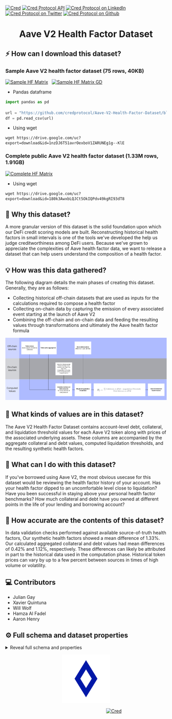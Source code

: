 
[![Cred][cred-shield]][cred-url]
[![Cred Protocol API][cred-api-shield]][cred-api]
[![Cred Protocol on LinkedIn][linkedin-shield]][linkedin-url]
[![Cred Protocol on Twitter][cred-twitter-shield]][cred-twitter]
[![Cred Protocol on Github][cred-github-shield]][cred-github]

<div align="center">
<h1>Aave V2 Health Factor Dataset</h1>
</div>

## ⚡️ How can I download this dataset? 

### Sample Aave V2 health factor dataset (75 rows, 40KB)

[![Sample HF Matrix][cred-sample-shield]][cred-sample] &nbsp;
[![Sample HF Matrix GD][cred-sample-shield2]][cred-sample2]

- Pandas dataframe
```python
import pandas as pd

url = "https://github.com/credprotocol/Aave-V2-Health-Factor-Dataset/blob/main/data/0x01acb3804ba9c42111c6e9c127831eb486ca1ac7.csv?raw=True"
df = pd.read_csv(url)
```
- Using wget
```
wget https://drive.google.com/uc?export=download&id=1nzDJ6T51avrOexboV1ZARUNEg1g--KlE
```

### Complete public Aave V2 health factor dataset (1.33M rows, 1.91GB)

[![Complete HF Matrix][cred-full-shield]][cred-full]

- Using wget
```
wget https://drive.google.com/uc?export=download&id=180k3AwxbLQJCt5OkIQPdv49kgRI93dT8
```

##  📖 Why this dataset?

A more granular version of this dataset is the solid foundation upon which our DeFi credit scoring models are built. Reconstructing historical health factors in small intervals is one of the tools we've developed the help us judge creditworthiness among DeFi users. Because we've grown to appreciate the complexities of Aave health factor data, we want to release a dataset that can help users understand the composition of a health factor.

## 💡 How was this data gathered?

The following diagram details the main phases of creating this dataset. Generally, they are as follows:
- Collecting historical off-chain datasets that are used as inputs for the calculations required to compose a health factor
- Collecting on-chain data by capturing the emission of every associated event starting at the launch of Aave V2
- Combining the off-chain and on-chain data and feeding the resulting values through transformations and ultimately the Aave health factor formula 

![](https://raw.githubusercontent.com/credprotocol/Aave-V2-Health-Factor-Dataset/main/img/Aave%20V2%20Health%20Factor%20Dataset%20Data%20Flow.jpg)

## :floppy_disk: What kinds of values are in this dataset?

The Aave V2 Health Factor Dataset contains account-level debt, collateral, and liquidation threshold values for each Aave V2 token along with prices of the associated underlying assets. These columns are accompanied by the aggregate collateral and debt values, computed liquidation thresholds, and the resulting synthetic health factors.  

## 📖 What can I do with this dataset?

If you've borrowed using Aave V2, the most obvious usecase for this dataset would be reviewing the health factor history of your account. Has your health factor dipped to an uncomfortable level close to liquidation? Have you been successful in staying above your personal health factor benchmarks? How much collateral and debt have you owned at different points in the life of your lending and borrowing account?

## 📖 How accurate are the contents of this dataset?

In data validation checks performed against available source-of-truth health factors, Our synthetic health factors showed a mean difference of 1.33%. Our calculated aggregated collateral and debt values had mean differences of 0.42% and 1.12%, respectively. These differences can likely be attributed in part to the historical data used in the computation phase. Historical token prices can vary by up to a few percent between sources in times of high volume or volatility. 
 
## ‎‍💻 Contributors

- Julian Gay
- Xavier Quintuna
- Will Wolf
- Hamza Al Fadel
- Aaron Henry

[linkedin-shield]: https://img.shields.io/badge/-Cred%20Protocol-335EEB?&logo=linkedin&style=for-the-badge&labelColor=414141
[linkedin-url]: https://www.linkedin.com/company/credprotocol/
[cred-shield]: https://img.shields.io/badge/Sign%20up-Cred%20Protocol%20Beta-335EEB?style=for-the-badge&labelColor=414141
[cred-shield2]: https://img.shields.io/badge/Stay%20Up%20To%20Date%20With-Cred%20Protocol%20Beta-414141?style=for-the-badge&labelColor=414141
[cred-url]: https://credprotocol.typeform.com/cred-waitlist?typeform-source=www.credprotocol.com
[cred-api-shield]: https://img.shields.io/badge/DOCS-Cred%20Protocol%20API-335EEB?style=for-the-badge&labelColor=414141
[cred-api]: https://beta.credprotocol.com/docs/api
[cred-twitter-shield]: https://img.shields.io/badge/-@Cred__Protocol-335EEB?&logo=twitter&style=for-the-badge&logoColor=white&labelColor=414141
[cred-twitter]: https://twitter.com/cred_protocol
[cred-github-shield]: https://img.shields.io/badge/-credprotocol-335EEB?&logo=github&style=for-the-badge&logoColor=white&labelColor=414141
[cred-github]: https://github.com/credprotocol
[cred-sample]: https://github.com/credprotocol/health-factor-dataset/blob/main/data/0x01acb3804ba9c42111c6e9c127831eb486ca1ac7.csv
[cred-sample-shield]: https://img.shields.io/badge/Browser%20View-Aave%20Health%20Factor%20Sample%20Dataset-335EEB?style=for-the-badge&labelColor=414141
[cred-full]: https://drive.google.com/file/d/180k3AwxbLQJCt5OkIQPdv49kgRI93dT8/view?usp=sharing
[cred-full-shield]: https://img.shields.io/badge/Drive-Aave%20Health%20Factor%20Complete%20Dataset-335EEB?style=for-the-badge&labelColor=414141&logo=googledrive&logoColor=white
[cred-sample2]: https://drive.google.com/file/d/1nzDJ6T51avrOexboV1ZARUNEg1g--KlE/view
[cred-sample-shield2]: https://img.shields.io/badge/Drive-Aave%20Health%20Factor%20Sample%20Dataset-335EEB?style=for-the-badge&labelColor=414141&logo=googledrive&logoColor=white
[cred-sample3]: https://drive.google.com/uc?export=download&id=1nzDJ6T51avrOexboV1ZARUNEg1g--KlE
[cred-sample-shield3]: https://img.shields.io/badge/Download%20Link-Aave%20Health%20Factor%20Sample%20Dataset-335EEB?style=for-the-badge&labelColor=414141


## ⚙️ Full schema and dataset properties

<details>
<summary>Reveal full schema and properties</summary>

## ⚙️ Dataset specification table

| Specification                                                                             | Value                                                                                                                                                                  |
| :------------------------------------------------------------------------------------- | :--------------------------------------------------------------------------------------------------------------------------------------------------------------------------- |
| columns       | 315        |
| observations               | 1333683                                                                                                                                               |
| size          | 1.91 GB  
| accounts      | 35524

	
```json

{
	"StorageDescriptor": {
		"parameters": {
			"skip.header.line.count": "1",
			"sizeKey": "18794116",
			"UPDATED_BY_CRAWLER": "aave_v2_atoken_matrix_before_dq_crawler",
			"CrawlerSchemaSerializerVersion": "1.0",
			"recordCount": "1554344",
			"averageRecordSize": "2524",
			"compressionType": "none",
			"classification": "csv",
			"columnsOrdered": "true",
			"areColumnsQuoted": "false",
			"delimiter": ",",
			"typeOfData": "file"
		},
		"cols": {
			"FieldSchema": [
				{
					"name": "block",
					"type": "double",
					"comment": ""
				},
				{
					"name": "block_timestamp",
					"type": "string",
					"comment": ""
				},
				{
					"name": "aave_deposit_count",
					"type": "double",
					"comment": ""
				},
				{
					"name": "aave_liqthreshold",
					"type": "bigint",
					"comment": ""
				},
				{
					"name": "aaave_balance",
					"type": "bigint",
					"comment": ""
				},
				{
					"name": "aave_debt_count",
					"type": "double",
					"comment": ""
				},
				{
					"name": "variabledebtaave",
					"type": "double",
					"comment": ""
				},
				{
					"name": "variabledebtaave_borrow",
					"type": "bigint",
					"comment": ""
				},
				{
					"name": "stabledebtaave_borrow",
					"type": "bigint",
					"comment": ""
				},
				{
					"name": "stabledebtaave",
					"type": "double",
					"comment": ""
				},
				{
					"name": "aave_eth",
					"type": "double",
					"comment": ""
				},
				{
					"name": "ampl_deposit_count",
					"type": "double",
					"comment": ""
				},
				{
					"name": "ampl_liqthreshold",
					"type": "bigint",
					"comment": ""
				},
				{
					"name": "aampl_balance",
					"type": "bigint",
					"comment": ""
				},
				{
					"name": "ampl_debt_count",
					"type": "double",
					"comment": ""
				},
				{
					"name": "variabledebtampl",
					"type": "double",
					"comment": ""
				},
				{
					"name": "variabledebtampl_borrow",
					"type": "bigint",
					"comment": ""
				},
				{
					"name": "stabledebtampl_borrow",
					"type": "bigint",
					"comment": ""
				},
				{
					"name": "stabledebtampl",
					"type": "double",
					"comment": ""
				},
				{
					"name": "ampl_eth",
					"type": "double",
					"comment": ""
				},
				{
					"name": "bal_deposit_count",
					"type": "double",
					"comment": ""
				},
				{
					"name": "bal_liqthreshold",
					"type": "bigint",
					"comment": ""
				},
				{
					"name": "abal_balance",
					"type": "bigint",
					"comment": ""
				},
				{
					"name": "bal_debt_count",
					"type": "double",
					"comment": ""
				},
				{
					"name": "variabledebtbal",
					"type": "double",
					"comment": ""
				},
				{
					"name": "variabledebtbal_borrow",
					"type": "bigint",
					"comment": ""
				},
				{
					"name": "stabledebtbal_borrow",
					"type": "bigint",
					"comment": ""
				},
				{
					"name": "stabledebtbal",
					"type": "double",
					"comment": ""
				},
				{
					"name": "bal_eth",
					"type": "double",
					"comment": ""
				},
				{
					"name": "bat_deposit_count",
					"type": "double",
					"comment": ""
				},
				{
					"name": "bat_liqthreshold",
					"type": "bigint",
					"comment": ""
				},
				{
					"name": "abat_balance",
					"type": "bigint",
					"comment": ""
				},
				{
					"name": "bat_debt_count",
					"type": "double",
					"comment": ""
				},
				{
					"name": "variabledebtbat",
					"type": "double",
					"comment": ""
				},
				{
					"name": "variabledebtbat_borrow",
					"type": "bigint",
					"comment": ""
				},
				{
					"name": "stabledebtbat_borrow",
					"type": "bigint",
					"comment": ""
				},
				{
					"name": "stabledebtbat",
					"type": "double",
					"comment": ""
				},
				{
					"name": "bat_eth",
					"type": "double",
					"comment": ""
				},
				{
					"name": "busd_deposit_count",
					"type": "double",
					"comment": ""
				},
				{
					"name": "busd_liqthreshold",
					"type": "bigint",
					"comment": ""
				},
				{
					"name": "abusd_balance",
					"type": "bigint",
					"comment": ""
				},
				{
					"name": "busd_debt_count",
					"type": "double",
					"comment": ""
				},
				{
					"name": "variabledebtbusd",
					"type": "double",
					"comment": ""
				},
				{
					"name": "variabledebtbusd_borrow",
					"type": "bigint",
					"comment": ""
				},
				{
					"name": "stabledebtbusd_borrow",
					"type": "bigint",
					"comment": ""
				},
				{
					"name": "stabledebtbusd",
					"type": "double",
					"comment": ""
				},
				{
					"name": "busd_eth",
					"type": "double",
					"comment": ""
				},
				{
					"name": "crv_deposit_count",
					"type": "double",
					"comment": ""
				},
				{
					"name": "crv_liqthreshold",
					"type": "bigint",
					"comment": ""
				},
				{
					"name": "acrv_balance",
					"type": "bigint",
					"comment": ""
				},
				{
					"name": "crv_debt_count",
					"type": "double",
					"comment": ""
				},
				{
					"name": "variabledebtcrv",
					"type": "double",
					"comment": ""
				},
				{
					"name": "variabledebtcrv_borrow",
					"type": "bigint",
					"comment": ""
				},
				{
					"name": "stabledebtcrv_borrow",
					"type": "bigint",
					"comment": ""
				},
				{
					"name": "stabledebtcrv",
					"type": "double",
					"comment": ""
				},
				{
					"name": "crv_eth",
					"type": "double",
					"comment": ""
				},
				{
					"name": "dai_deposit_count",
					"type": "double",
					"comment": ""
				},
				{
					"name": "dai_liqthreshold",
					"type": "bigint",
					"comment": ""
				},
				{
					"name": "adai_balance",
					"type": "bigint",
					"comment": ""
				},
				{
					"name": "dai_debt_count",
					"type": "double",
					"comment": ""
				},
				{
					"name": "variabledebtdai",
					"type": "double",
					"comment": ""
				},
				{
					"name": "variabledebtdai_borrow",
					"type": "bigint",
					"comment": ""
				},
				{
					"name": "stabledebtdai_borrow",
					"type": "bigint",
					"comment": ""
				},
				{
					"name": "stabledebtdai",
					"type": "double",
					"comment": ""
				},
				{
					"name": "dai_eth",
					"type": "double",
					"comment": ""
				},
				{
					"name": "dpi_deposit_count",
					"type": "double",
					"comment": ""
				},
				{
					"name": "dpi_liqthreshold",
					"type": "bigint",
					"comment": ""
				},
				{
					"name": "adpi_balance",
					"type": "bigint",
					"comment": ""
				},
				{
					"name": "dpi_debt_count",
					"type": "double",
					"comment": ""
				},
				{
					"name": "variabledebtdpi",
					"type": "double",
					"comment": ""
				},
				{
					"name": "variabledebtdpi_borrow",
					"type": "bigint",
					"comment": ""
				},
				{
					"name": "stabledebtdpi_borrow",
					"type": "bigint",
					"comment": ""
				},
				{
					"name": "stabledebtdpi",
					"type": "double",
					"comment": ""
				},
				{
					"name": "dpi_eth",
					"type": "double",
					"comment": ""
				},
				{
					"name": "enj_deposit_count",
					"type": "double",
					"comment": ""
				},
				{
					"name": "enj_liqthreshold",
					"type": "bigint",
					"comment": ""
				},
				{
					"name": "aenj_balance",
					"type": "bigint",
					"comment": ""
				},
				{
					"name": "enj_debt_count",
					"type": "double",
					"comment": ""
				},
				{
					"name": "variabledebtenj",
					"type": "double",
					"comment": ""
				},
				{
					"name": "variabledebtenj_borrow",
					"type": "bigint",
					"comment": ""
				},
				{
					"name": "stabledebtenj_borrow",
					"type": "bigint",
					"comment": ""
				},
				{
					"name": "stabledebtenj",
					"type": "double",
					"comment": ""
				},
				{
					"name": "enj_eth",
					"type": "double",
					"comment": ""
				},
				{
					"name": "fei_deposit_count",
					"type": "double",
					"comment": ""
				},
				{
					"name": "fei_liqthreshold",
					"type": "bigint",
					"comment": ""
				},
				{
					"name": "afei_balance",
					"type": "bigint",
					"comment": ""
				},
				{
					"name": "fei_debt_count",
					"type": "double",
					"comment": ""
				},
				{
					"name": "variabledebtfei",
					"type": "double",
					"comment": ""
				},
				{
					"name": "variabledebtfei_borrow",
					"type": "bigint",
					"comment": ""
				},
				{
					"name": "stabledebtfei_borrow",
					"type": "bigint",
					"comment": ""
				},
				{
					"name": "stabledebtfei",
					"type": "double",
					"comment": ""
				},
				{
					"name": "fei_eth",
					"type": "double",
					"comment": ""
				},
				{
					"name": "frax_deposit_count",
					"type": "double",
					"comment": ""
				},
				{
					"name": "frax_liqthreshold",
					"type": "bigint",
					"comment": ""
				},
				{
					"name": "afrax_balance",
					"type": "bigint",
					"comment": ""
				},
				{
					"name": "frax_debt_count",
					"type": "double",
					"comment": ""
				},
				{
					"name": "variabledebtfrax",
					"type": "double",
					"comment": ""
				},
				{
					"name": "variabledebtfrax_borrow",
					"type": "bigint",
					"comment": ""
				},
				{
					"name": "stabledebtfrax_borrow",
					"type": "bigint",
					"comment": ""
				},
				{
					"name": "stabledebtfrax",
					"type": "double",
					"comment": ""
				},
				{
					"name": "frax_eth",
					"type": "double",
					"comment": ""
				},
				{
					"name": "gusd_deposit_count",
					"type": "double",
					"comment": ""
				},
				{
					"name": "gusd_liqthreshold",
					"type": "bigint",
					"comment": ""
				},
				{
					"name": "agusd_balance",
					"type": "bigint",
					"comment": ""
				},
				{
					"name": "gusd_debt_count",
					"type": "double",
					"comment": ""
				},
				{
					"name": "variabledebtgusd",
					"type": "double",
					"comment": ""
				},
				{
					"name": "variabledebtgusd_borrow",
					"type": "bigint",
					"comment": ""
				},
				{
					"name": "stabledebtgusd_borrow",
					"type": "bigint",
					"comment": ""
				},
				{
					"name": "stabledebtgusd",
					"type": "double",
					"comment": ""
				},
				{
					"name": "gusd_eth",
					"type": "double",
					"comment": ""
				},
				{
					"name": "knc_deposit_count",
					"type": "double",
					"comment": ""
				},
				{
					"name": "knc_liqthreshold",
					"type": "bigint",
					"comment": ""
				},
				{
					"name": "aknc_balance",
					"type": "bigint",
					"comment": ""
				},
				{
					"name": "knc_debt_count",
					"type": "double",
					"comment": ""
				},
				{
					"name": "variabledebtknc",
					"type": "double",
					"comment": ""
				},
				{
					"name": "variabledebtknc_borrow",
					"type": "bigint",
					"comment": ""
				},
				{
					"name": "stabledebtknc_borrow",
					"type": "bigint",
					"comment": ""
				},
				{
					"name": "stabledebtknc",
					"type": "double",
					"comment": ""
				},
				{
					"name": "knc_eth",
					"type": "double",
					"comment": ""
				},
				{
					"name": "link_deposit_count",
					"type": "double",
					"comment": ""
				},
				{
					"name": "link_liqthreshold",
					"type": "bigint",
					"comment": ""
				},
				{
					"name": "alink_balance",
					"type": "bigint",
					"comment": ""
				},
				{
					"name": "link_debt_count",
					"type": "double",
					"comment": ""
				},
				{
					"name": "variabledebtlink",
					"type": "double",
					"comment": ""
				},
				{
					"name": "variabledebtlink_borrow",
					"type": "bigint",
					"comment": ""
				},
				{
					"name": "stabledebtlink_borrow",
					"type": "bigint",
					"comment": ""
				},
				{
					"name": "stabledebtlink",
					"type": "double",
					"comment": ""
				},
				{
					"name": "link_eth",
					"type": "double",
					"comment": ""
				},
				{
					"name": "mana_deposit_count",
					"type": "double",
					"comment": ""
				},
				{
					"name": "mana_liqthreshold",
					"type": "bigint",
					"comment": ""
				},
				{
					"name": "amana_balance",
					"type": "bigint",
					"comment": ""
				},
				{
					"name": "mana_debt_count",
					"type": "double",
					"comment": ""
				},
				{
					"name": "variabledebtmana",
					"type": "double",
					"comment": ""
				},
				{
					"name": "variabledebtmana_borrow",
					"type": "bigint",
					"comment": ""
				},
				{
					"name": "stabledebtmana_borrow",
					"type": "bigint",
					"comment": ""
				},
				{
					"name": "stabledebtmana",
					"type": "double",
					"comment": ""
				},
				{
					"name": "mana_eth",
					"type": "double",
					"comment": ""
				},
				{
					"name": "mkr_deposit_count",
					"type": "double",
					"comment": ""
				},
				{
					"name": "mkr_liqthreshold",
					"type": "bigint",
					"comment": ""
				},
				{
					"name": "amkr_balance",
					"type": "bigint",
					"comment": ""
				},
				{
					"name": "mkr_debt_count",
					"type": "double",
					"comment": ""
				},
				{
					"name": "variabledebtmkr",
					"type": "double",
					"comment": ""
				},
				{
					"name": "variabledebtmkr_borrow",
					"type": "bigint",
					"comment": ""
				},
				{
					"name": "stabledebtmkr_borrow",
					"type": "bigint",
					"comment": ""
				},
				{
					"name": "stabledebtmkr",
					"type": "double",
					"comment": ""
				},
				{
					"name": "mkr_eth",
					"type": "double",
					"comment": ""
				},
				{
					"name": "pax_deposit_count",
					"type": "double",
					"comment": ""
				},
				{
					"name": "pax_liqthreshold",
					"type": "bigint",
					"comment": ""
				},
				{
					"name": "apax_balance",
					"type": "bigint",
					"comment": ""
				},
				{
					"name": "pax_debt_count",
					"type": "double",
					"comment": ""
				},
				{
					"name": "variabledebtpax",
					"type": "double",
					"comment": ""
				},
				{
					"name": "variabledebtpax_borrow",
					"type": "bigint",
					"comment": ""
				},
				{
					"name": "stabledebtpax_borrow",
					"type": "bigint",
					"comment": ""
				},
				{
					"name": "stabledebtpax",
					"type": "double",
					"comment": ""
				},
				{
					"name": "pax_eth",
					"type": "double",
					"comment": ""
				},
				{
					"name": "rai_deposit_count",
					"type": "double",
					"comment": ""
				},
				{
					"name": "rai_liqthreshold",
					"type": "bigint",
					"comment": ""
				},
				{
					"name": "arai_balance",
					"type": "bigint",
					"comment": ""
				},
				{
					"name": "rai_debt_count",
					"type": "double",
					"comment": ""
				},
				{
					"name": "variabledebtrai",
					"type": "double",
					"comment": ""
				},
				{
					"name": "variabledebtrai_borrow",
					"type": "bigint",
					"comment": ""
				},
				{
					"name": "stabledebtrai_borrow",
					"type": "bigint",
					"comment": ""
				},
				{
					"name": "stabledebtrai",
					"type": "double",
					"comment": ""
				},
				{
					"name": "rai_eth",
					"type": "double",
					"comment": ""
				},
				{
					"name": "ren_deposit_count",
					"type": "double",
					"comment": ""
				},
				{
					"name": "ren_liqthreshold",
					"type": "bigint",
					"comment": ""
				},
				{
					"name": "aren_balance",
					"type": "bigint",
					"comment": ""
				},
				{
					"name": "ren_debt_count",
					"type": "double",
					"comment": ""
				},
				{
					"name": "variabledebtren",
					"type": "double",
					"comment": ""
				},
				{
					"name": "variabledebtren_borrow",
					"type": "bigint",
					"comment": ""
				},
				{
					"name": "stabledebtren_borrow",
					"type": "bigint",
					"comment": ""
				},
				{
					"name": "stabledebtren",
					"type": "double",
					"comment": ""
				},
				{
					"name": "ren_eth",
					"type": "double",
					"comment": ""
				},
				{
					"name": "renfil_deposit_count",
					"type": "double",
					"comment": ""
				},
				{
					"name": "renfil_liqthreshold",
					"type": "bigint",
					"comment": ""
				},
				{
					"name": "arenfil_balance",
					"type": "bigint",
					"comment": ""
				},
				{
					"name": "renfil_debt_count",
					"type": "double",
					"comment": ""
				},
				{
					"name": "variabledebtrenfil",
					"type": "double",
					"comment": ""
				},
				{
					"name": "variabledebtrenfil_borrow",
					"type": "bigint",
					"comment": ""
				},
				{
					"name": "stabledebtrenfil_borrow",
					"type": "bigint",
					"comment": ""
				},
				{
					"name": "stabledebtrenfil",
					"type": "double",
					"comment": ""
				},
				{
					"name": "renfil_eth",
					"type": "double",
					"comment": ""
				},
				{
					"name": "snx_deposit_count",
					"type": "double",
					"comment": ""
				},
				{
					"name": "snx_liqthreshold",
					"type": "bigint",
					"comment": ""
				},
				{
					"name": "asnx_balance",
					"type": "bigint",
					"comment": ""
				},
				{
					"name": "snx_debt_count",
					"type": "double",
					"comment": ""
				},
				{
					"name": "variabledebtsnx",
					"type": "double",
					"comment": ""
				},
				{
					"name": "variabledebtsnx_borrow",
					"type": "bigint",
					"comment": ""
				},
				{
					"name": "stabledebtsnx_borrow",
					"type": "bigint",
					"comment": ""
				},
				{
					"name": "stabledebtsnx",
					"type": "double",
					"comment": ""
				},
				{
					"name": "snx_eth",
					"type": "double",
					"comment": ""
				},
				{
					"name": "steth_deposit_count",
					"type": "double",
					"comment": ""
				},
				{
					"name": "steth_liqthreshold",
					"type": "bigint",
					"comment": ""
				},
				{
					"name": "asteth_balance",
					"type": "bigint",
					"comment": ""
				},
				{
					"name": "steth_debt_count",
					"type": "double",
					"comment": ""
				},
				{
					"name": "variabledebtsteth",
					"type": "double",
					"comment": ""
				},
				{
					"name": "variabledebtsteth_borrow",
					"type": "bigint",
					"comment": ""
				},
				{
					"name": "stabledebtsteth_borrow",
					"type": "bigint",
					"comment": ""
				},
				{
					"name": "stabledebtsteth",
					"type": "double",
					"comment": ""
				},
				{
					"name": "steth_eth",
					"type": "double",
					"comment": ""
				},
				{
					"name": "susd_deposit_count",
					"type": "double",
					"comment": ""
				},
				{
					"name": "susd_liqthreshold",
					"type": "bigint",
					"comment": ""
				},
				{
					"name": "asusd_balance",
					"type": "bigint",
					"comment": ""
				},
				{
					"name": "susd_debt_count",
					"type": "double",
					"comment": ""
				},
				{
					"name": "variabledebtsusd",
					"type": "double",
					"comment": ""
				},
				{
					"name": "variabledebtsusd_borrow",
					"type": "bigint",
					"comment": ""
				},
				{
					"name": "stabledebtsusd_borrow",
					"type": "bigint",
					"comment": ""
				},
				{
					"name": "stabledebtsusd",
					"type": "double",
					"comment": ""
				},
				{
					"name": "susd_eth",
					"type": "double",
					"comment": ""
				},
				{
					"name": "tusd_deposit_count",
					"type": "double",
					"comment": ""
				},
				{
					"name": "tusd_liqthreshold",
					"type": "bigint",
					"comment": ""
				},
				{
					"name": "atusd_balance",
					"type": "bigint",
					"comment": ""
				},
				{
					"name": "tusd_debt_count",
					"type": "double",
					"comment": ""
				},
				{
					"name": "variabledebttusd",
					"type": "double",
					"comment": ""
				},
				{
					"name": "variabledebttusd_borrow",
					"type": "bigint",
					"comment": ""
				},
				{
					"name": "stabledebttusd_borrow",
					"type": "bigint",
					"comment": ""
				},
				{
					"name": "stabledebttusd",
					"type": "double",
					"comment": ""
				},
				{
					"name": "tusd_eth",
					"type": "double",
					"comment": ""
				},
				{
					"name": "uni_deposit_count",
					"type": "double",
					"comment": ""
				},
				{
					"name": "uni_liqthreshold",
					"type": "bigint",
					"comment": ""
				},
				{
					"name": "auni_balance",
					"type": "bigint",
					"comment": ""
				},
				{
					"name": "uni_debt_count",
					"type": "double",
					"comment": ""
				},
				{
					"name": "variabledebtuni",
					"type": "double",
					"comment": ""
				},
				{
					"name": "variabledebtuni_borrow",
					"type": "bigint",
					"comment": ""
				},
				{
					"name": "stabledebtuni_borrow",
					"type": "bigint",
					"comment": ""
				},
				{
					"name": "stabledebtuni",
					"type": "double",
					"comment": ""
				},
				{
					"name": "uni_eth",
					"type": "double",
					"comment": ""
				},
				{
					"name": "usdc_deposit_count",
					"type": "double",
					"comment": ""
				},
				{
					"name": "usdc_liqthreshold",
					"type": "double",
					"comment": ""
				},
				{
					"name": "ausdc_balance",
					"type": "double",
					"comment": ""
				},
				{
					"name": "usdc_debt_count",
					"type": "double",
					"comment": ""
				},
				{
					"name": "variabledebtusdc",
					"type": "double",
					"comment": ""
				},
				{
					"name": "variabledebtusdc_borrow",
					"type": "double",
					"comment": ""
				},
				{
					"name": "stabledebtusdc_borrow",
					"type": "bigint",
					"comment": ""
				},
				{
					"name": "stabledebtusdc",
					"type": "double",
					"comment": ""
				},
				{
					"name": "usdc_eth",
					"type": "double",
					"comment": ""
				},
				{
					"name": "usdt_deposit_count",
					"type": "double",
					"comment": ""
				},
				{
					"name": "usdt_liqthreshold",
					"type": "bigint",
					"comment": ""
				},
				{
					"name": "ausdt_balance",
					"type": "bigint",
					"comment": ""
				},
				{
					"name": "usdt_debt_count",
					"type": "double",
					"comment": ""
				},
				{
					"name": "variabledebtusdt",
					"type": "double",
					"comment": ""
				},
				{
					"name": "variabledebtusdt_borrow",
					"type": "bigint",
					"comment": ""
				},
				{
					"name": "stabledebtusdt_borrow",
					"type": "bigint",
					"comment": ""
				},
				{
					"name": "stabledebtusdt",
					"type": "double",
					"comment": ""
				},
				{
					"name": "usdt_eth",
					"type": "double",
					"comment": ""
				},
				{
					"name": "wbtc_deposit_count",
					"type": "double",
					"comment": ""
				},
				{
					"name": "wbtc_liqthreshold",
					"type": "bigint",
					"comment": ""
				},
				{
					"name": "awbtc_balance",
					"type": "bigint",
					"comment": ""
				},
				{
					"name": "wbtc_debt_count",
					"type": "double",
					"comment": ""
				},
				{
					"name": "variabledebtwbtc",
					"type": "double",
					"comment": ""
				},
				{
					"name": "variabledebtwbtc_borrow",
					"type": "bigint",
					"comment": ""
				},
				{
					"name": "stabledebtwbtc_borrow",
					"type": "bigint",
					"comment": ""
				},
				{
					"name": "stabledebtwbtc",
					"type": "double",
					"comment": ""
				},
				{
					"name": "wbtc_eth",
					"type": "double",
					"comment": ""
				},
				{
					"name": "weth_deposit_count",
					"type": "double",
					"comment": ""
				},
				{
					"name": "weth_liqthreshold",
					"type": "bigint",
					"comment": ""
				},
				{
					"name": "aweth_balance",
					"type": "bigint",
					"comment": ""
				},
				{
					"name": "weth_debt_count",
					"type": "double",
					"comment": ""
				},
				{
					"name": "variabledebtweth",
					"type": "double",
					"comment": ""
				},
				{
					"name": "variabledebtweth_borrow",
					"type": "bigint",
					"comment": ""
				},
				{
					"name": "stabledebtweth_borrow",
					"type": "bigint",
					"comment": ""
				},
				{
					"name": "stabledebtweth",
					"type": "double",
					"comment": ""
				},
				{
					"name": "weth_eth",
					"type": "double",
					"comment": ""
				},
				{
					"name": "xsushi_deposit_count",
					"type": "double",
					"comment": ""
				},
				{
					"name": "xsushi_liqthreshold",
					"type": "bigint",
					"comment": ""
				},
				{
					"name": "axsushi_balance",
					"type": "bigint",
					"comment": ""
				},
				{
					"name": "xsushi_debt_count",
					"type": "double",
					"comment": ""
				},
				{
					"name": "variabledebtxsushi",
					"type": "double",
					"comment": ""
				},
				{
					"name": "variabledebtxsushi_borrow",
					"type": "bigint",
					"comment": ""
				},
				{
					"name": "stabledebtxsushi_borrow",
					"type": "bigint",
					"comment": ""
				},
				{
					"name": "stabledebtxsushi",
					"type": "double",
					"comment": ""
				},
				{
					"name": "xsushi_eth",
					"type": "double",
					"comment": ""
				},
				{
					"name": "yfi_deposit_count",
					"type": "double",
					"comment": ""
				},
				{
					"name": "yfi_liqthreshold",
					"type": "bigint",
					"comment": ""
				},
				{
					"name": "ayfi_balance",
					"type": "bigint",
					"comment": ""
				},
				{
					"name": "yfi_debt_count",
					"type": "double",
					"comment": ""
				},
				{
					"name": "variabledebtyfi",
					"type": "double",
					"comment": ""
				},
				{
					"name": "variabledebtyfi_borrow",
					"type": "bigint",
					"comment": ""
				},
				{
					"name": "stabledebtyfi_borrow",
					"type": "bigint",
					"comment": ""
				},
				{
					"name": "stabledebtyfi",
					"type": "double",
					"comment": ""
				},
				{
					"name": "yfi_eth",
					"type": "double",
					"comment": ""
				},
				{
					"name": "zrx_deposit_count",
					"type": "double",
					"comment": ""
				},
				{
					"name": "zrx_liqthreshold",
					"type": "bigint",
					"comment": ""
				},
				{
					"name": "azrx_balance",
					"type": "bigint",
					"comment": ""
				},
				{
					"name": "zrx_debt_count",
					"type": "double",
					"comment": ""
				},
				{
					"name": "variabledebtzrx",
					"type": "double",
					"comment": ""
				},
				{
					"name": "variabledebtzrx_borrow",
					"type": "bigint",
					"comment": ""
				},
				{
					"name": "stabledebtzrx_borrow",
					"type": "bigint",
					"comment": ""
				},
				{
					"name": "stabledebtzrx",
					"type": "double",
					"comment": ""
				},
				{
					"name": "zrx_eth",
					"type": "double",
					"comment": ""
				},
				{
					"name": "ust_deposit_count",
					"type": "double",
					"comment": ""
				},
				{
					"name": "ust_liqthreshold",
					"type": "bigint",
					"comment": ""
				},
				{
					"name": "aust_balance",
					"type": "bigint",
					"comment": ""
				},
				{
					"name": "ust_debt_count",
					"type": "double",
					"comment": ""
				},
				{
					"name": "variabledebtust",
					"type": "double",
					"comment": ""
				},
				{
					"name": "variabledebtust_borrow",
					"type": "bigint",
					"comment": ""
				},
				{
					"name": "stabledebtust_borrow",
					"type": "bigint",
					"comment": ""
				},
				{
					"name": "stabledebtust",
					"type": "double",
					"comment": ""
				},
				{
					"name": "ust_eth",
					"type": "double",
					"comment": ""
				},
				{
					"name": "ens_deposit_count",
					"type": "double",
					"comment": ""
				},
				{
					"name": "ens_liqthreshold",
					"type": "bigint",
					"comment": ""
				},
				{
					"name": "aens_balance",
					"type": "bigint",
					"comment": ""
				},
				{
					"name": "ens_debt_count",
					"type": "double",
					"comment": ""
				},
				{
					"name": "variabledebtens",
					"type": "double",
					"comment": ""
				},
				{
					"name": "variabledebtens_borrow",
					"type": "bigint",
					"comment": ""
				},
				{
					"name": "stabledebtens_borrow",
					"type": "bigint",
					"comment": ""
				},
				{
					"name": "stabledebtens",
					"type": "double",
					"comment": ""
				},
				{
					"name": "ens_eth",
					"type": "double",
					"comment": ""
				},
				{
					"name": "sum_total_collateral_eth_x_lt",
					"type": "double",
					"comment": ""
				},
				{
					"name": "total_collateral_eth",
					"type": "double",
					"comment": ""
				},
				{
					"name": "current_liquidation_threshold",
					"type": "double",
					"comment": ""
				},
				{
					"name": "available_borrows_eth",
					"type": "double",
					"comment": ""
				},
				{
					"name": "total_debt_eth",
					"type": "double",
					"comment": ""
				},
				{
					"name": "hf",
					"type": "double",
					"comment": ""
				},
				{
					"name": "address",
					"type": "string",
					"comment": ""
				}
			]
		},
		"compressed": "false"
		}
		
	}

```

</details>
<div>
<p float="left" align="middle">
	  <a href="https://credprotocol.com">
		<img alt="Cred Protocol" height="150" src="https://github.com/credprotocol/Aave-V2-Health-Factor-Dataset/blob/main/img/diamondlogo-transparent.png">
</a>
</p>
	
</div>

 &nbsp; &nbsp; &nbsp; &nbsp; &nbsp; &nbsp; &nbsp; &nbsp; &nbsp; &nbsp; &nbsp; &nbsp; &nbsp; &nbsp; &nbsp; &nbsp; &nbsp; &nbsp; &nbsp; &nbsp; &nbsp; &nbsp; &nbsp; &nbsp; &nbsp; &nbsp; &nbsp; &nbsp; &nbsp; &nbsp; &nbsp; &nbsp; &nbsp; &nbsp; &nbsp; &nbsp; &nbsp; &nbsp; &nbsp; &nbsp; [![Cred][cred-shield2]][cred-url]
